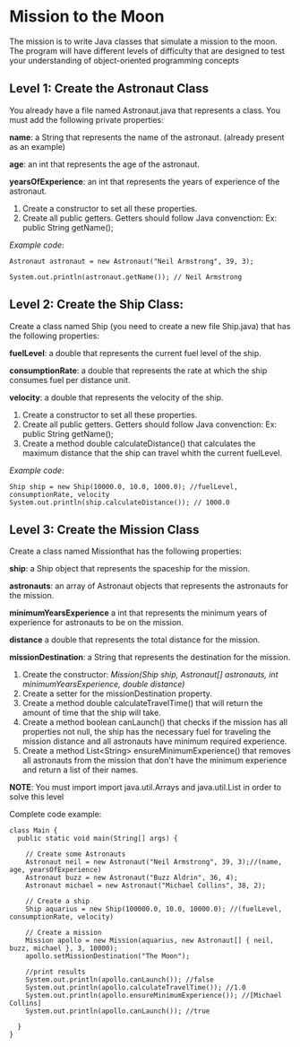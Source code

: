 # Mission to the Moon

The mission is to write Java classes that simulate a mission to the moon. The program will have different levels of difficulty that are designed to test your understanding of object-oriented programming concepts


## Level 1: Create the Astronaut Class

You already have a file named Astronaut.java that represents a class. You must add the following private properties:

**name**: a String that represents the name of the astronaut. (already present as an example)

**age**: an int that represents the age of the astronaut.

**yearsOfExperience**: an int that represents the years of experience of the astronaut.

1. Create a constructor to set all these properties. 
2. Create all public getters. Getters should follow Java convenction: Ex: public String getName();

_Example code_:
```
Astronaut astronaut = new Astronaut("Neil Armstrong", 39, 3);

System.out.println(astronaut.getName()); // Neil Armstrong

```

## Level 2: Create the Ship Class:

Create a class named Ship (you need to create a new file Ship.java) that has the following properties:

**fuelLevel**: a double that represents the current fuel level of the ship.

**consumptionRate**: a double that represents the rate at which the ship consumes fuel per distance unit.

**velocity**: a double that represents the velocity of the ship.

1. Create a constructor to set all these properties.
2. Create all public getters. Getters should follow Java convenction: Ex: public String getName();
3. Create a method double calculateDistance() that calculates the maximum distance that the ship can travel whith the current fuelLevel.

_Example code_:
```
Ship ship = new Ship(10000.0, 10.0, 1000.0); //fuelLevel, consumptionRate, velocity
System.out.println(ship.calculateDistance()); // 1000.0

```

## Level 3: Create the Mission Class

Create a class named Missionthat has the following properties:

**ship**: a Ship object that represents the spaceship for the mission.

**astronauts**: an array of Astronaut objects that represents the astronauts for the mission.

**minimumYearsExperience** a int that represents the minimum years of experience for astronauts to be on the mission.

**distance** a double that represents the total distance for the mission.

**missionDestination**: a String that represents the destination for the mission.

1. Create the constructor: _Mission(Ship ship, Astronaut[] astronauts, int minimumYearsExperience, double distance)_
2. Create a setter for the missionDestination property.
3. Create a method double calculateTravelTime() that will return the amount of time that the ship will take.
4. Create a method boolean canLaunch() that checks if the mission has all properties not null, the ship has the necessary fuel for traveling the mission distance and all astronauts have minimum required experience.
5. Create a method List\<String\> ensureMinimumExperience() that removes all astronauts from the mission that don't have the minimum experience and return a list of their names.

**NOTE**: You must import import java.util.Arrays and java.util.List in order to solve this level

Complete code example:
```
class Main {
  public static void main(String[] args) {

    // Create some Astronauts
    Astronaut neil = new Astronaut("Neil Armstrong", 39, 3);//(name, age, yearsOfExperience)
    Astronaut buzz = new Astronaut("Buzz Aldrin", 36, 4);
    Astronaut michael = new Astronaut("Michael Collins", 38, 2);

    // Create a ship
    Ship aquarius = new Ship(100000.0, 10.0, 10000.0); //(fuelLevel, consumptionRate, velocity)

    // Create a mission
    Mission apollo = new Mission(aquarius, new Astronaut[] { neil, buzz, michael }, 3, 10000);
    apollo.setMissionDestination("The Moon");

    //print results
    System.out.println(apollo.canLaunch()); //false
    System.out.println(apollo.calculateTravelTime()); //1.0
    System.out.println(apollo.ensureMinimumExperience()); //[Michael Collins]
    System.out.println(apollo.canLaunch()); //true

  }
}
```
